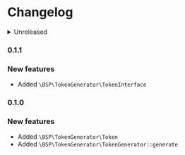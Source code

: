 # Changelog

<details>
<summary>Unreleased</summary>

### BREAKING CHANGES

### New features

### Bugfixes

</details>

### 0.1.1

### New features

- Added `\BSP\TokenGenerator\TokenInterface`

### 0.1.0

### New features

- Added `\BSP\TokenGenerator\Token`
- Added `\BSP\TokenGenerator\TokenGenerator::generate`